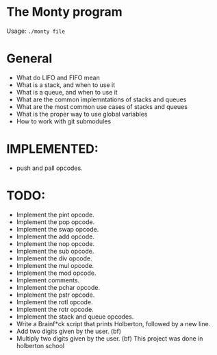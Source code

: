 # The Monty program
Usage: `./monty file`
# General
- What do LIFO and FIFO mean
- What is a stack, and when to use it
- What is a queue, and when to use it
- What are the common implemntations of stacks and queues
- What are the most common use cases of stacks and queues
- What is the proper way to use global variables
- How to work with git submodules
# IMPLEMENTED:
- push and pall opcodes.
# TODO:
- Implement the pint opcode.
- Implement the pop opcode.
- Implement the swap opcode.
- Implement the add opcode.
- Implement the nop opcode.
- Implement the sub opcode.
- Implement the div opcode.
- Implement the mul opcode.
- Implement the mod opcode.
- Implement comments.
- Implement the pchar opcode.
- Implement the pstr opcode.
- Implement the rotl opcode.
- Implement the rotr opcode.
- Implement the stack and queue opcodes.
- Write a Brainf\*ck script that prints Holberton, followed by a new line.
- Add two digits given by the user. (bf)
- Multiply two digits given by the user. (bf)
This project was done in holberton school  
